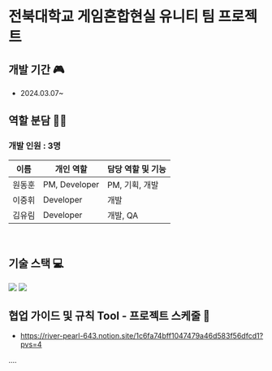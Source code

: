  <h1> 전북대학교 게임혼합현실 유니티 팀 프로젝트 </h1>

## 개발 기간 🎮
- 2024.03.07~

## 역할 분담 🧑‍💻
### 개발 인원 : 3명
| 이름 | 개인 역할 | 담당 역할 및 기능 |
| ------ | ---------- | ------ |
| 원동훈 | PM, Developer | PM, 기획, 개발 |
| 이중휘 | Developer | 개발 |
| 김유림 | Developer | 개발, QA |


<br/>

## 기술 스택 💻
<img src="https://img.shields.io/badge/Unity-FFFFFF?style=for-the-badge&logo=Unity&logoColor=black">

<img src="https://img.shields.io/badge/csharp-512BD4?style=for-the-badge&logo=csharp&logoColor=white">

## 협업 가이드 및 규칙 Tool - 프로젝트 스케줄 📅
- https://river-pearl-643.notion.site/1c6fa74bff1047479a46d583f56dfcd1?pvs=4


.... 


